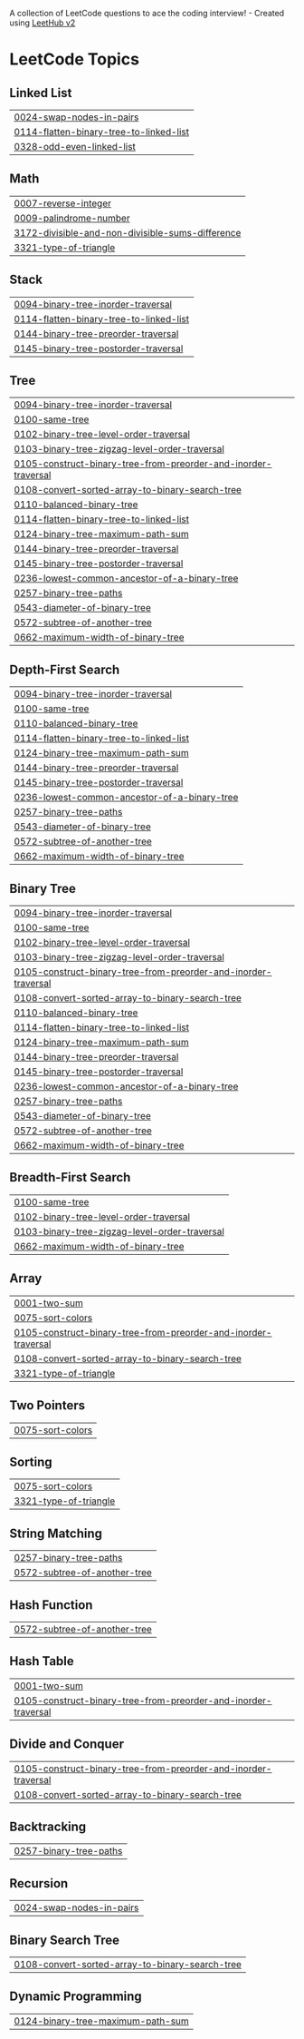 A collection of LeetCode questions to ace the coding interview! - Created using [LeetHub v2](https://github.com/arunbhardwaj/LeetHub-2.0)
<!---LeetCode Topics Start-->
# LeetCode Topics
## Linked List
|  |
| ------- |
| [0024-swap-nodes-in-pairs](https://github.com/Parthbangoria/leetcode/tree/master/0024-swap-nodes-in-pairs) |
| [0114-flatten-binary-tree-to-linked-list](https://github.com/Parthbangoria/leetcode/tree/master/0114-flatten-binary-tree-to-linked-list) |
| [0328-odd-even-linked-list](https://github.com/Parthbangoria/leetcode/tree/master/0328-odd-even-linked-list) |
## Math
|  |
| ------- |
| [0007-reverse-integer](https://github.com/Parthbangoria/leetcode/tree/master/0007-reverse-integer) |
| [0009-palindrome-number](https://github.com/Parthbangoria/leetcode/tree/master/0009-palindrome-number) |
| [3172-divisible-and-non-divisible-sums-difference](https://github.com/Parthbangoria/leetcode/tree/master/3172-divisible-and-non-divisible-sums-difference) |
| [3321-type-of-triangle](https://github.com/Parthbangoria/leetcode/tree/master/3321-type-of-triangle) |
## Stack
|  |
| ------- |
| [0094-binary-tree-inorder-traversal](https://github.com/Parthbangoria/leetcode/tree/master/0094-binary-tree-inorder-traversal) |
| [0114-flatten-binary-tree-to-linked-list](https://github.com/Parthbangoria/leetcode/tree/master/0114-flatten-binary-tree-to-linked-list) |
| [0144-binary-tree-preorder-traversal](https://github.com/Parthbangoria/leetcode/tree/master/0144-binary-tree-preorder-traversal) |
| [0145-binary-tree-postorder-traversal](https://github.com/Parthbangoria/leetcode/tree/master/0145-binary-tree-postorder-traversal) |
## Tree
|  |
| ------- |
| [0094-binary-tree-inorder-traversal](https://github.com/Parthbangoria/leetcode/tree/master/0094-binary-tree-inorder-traversal) |
| [0100-same-tree](https://github.com/Parthbangoria/leetcode/tree/master/0100-same-tree) |
| [0102-binary-tree-level-order-traversal](https://github.com/Parthbangoria/leetcode/tree/master/0102-binary-tree-level-order-traversal) |
| [0103-binary-tree-zigzag-level-order-traversal](https://github.com/Parthbangoria/leetcode/tree/master/0103-binary-tree-zigzag-level-order-traversal) |
| [0105-construct-binary-tree-from-preorder-and-inorder-traversal](https://github.com/Parthbangoria/leetcode/tree/master/0105-construct-binary-tree-from-preorder-and-inorder-traversal) |
| [0108-convert-sorted-array-to-binary-search-tree](https://github.com/Parthbangoria/leetcode/tree/master/0108-convert-sorted-array-to-binary-search-tree) |
| [0110-balanced-binary-tree](https://github.com/Parthbangoria/leetcode/tree/master/0110-balanced-binary-tree) |
| [0114-flatten-binary-tree-to-linked-list](https://github.com/Parthbangoria/leetcode/tree/master/0114-flatten-binary-tree-to-linked-list) |
| [0124-binary-tree-maximum-path-sum](https://github.com/Parthbangoria/leetcode/tree/master/0124-binary-tree-maximum-path-sum) |
| [0144-binary-tree-preorder-traversal](https://github.com/Parthbangoria/leetcode/tree/master/0144-binary-tree-preorder-traversal) |
| [0145-binary-tree-postorder-traversal](https://github.com/Parthbangoria/leetcode/tree/master/0145-binary-tree-postorder-traversal) |
| [0236-lowest-common-ancestor-of-a-binary-tree](https://github.com/Parthbangoria/leetcode/tree/master/0236-lowest-common-ancestor-of-a-binary-tree) |
| [0257-binary-tree-paths](https://github.com/Parthbangoria/leetcode/tree/master/0257-binary-tree-paths) |
| [0543-diameter-of-binary-tree](https://github.com/Parthbangoria/leetcode/tree/master/0543-diameter-of-binary-tree) |
| [0572-subtree-of-another-tree](https://github.com/Parthbangoria/leetcode/tree/master/0572-subtree-of-another-tree) |
| [0662-maximum-width-of-binary-tree](https://github.com/Parthbangoria/leetcode/tree/master/0662-maximum-width-of-binary-tree) |
## Depth-First Search
|  |
| ------- |
| [0094-binary-tree-inorder-traversal](https://github.com/Parthbangoria/leetcode/tree/master/0094-binary-tree-inorder-traversal) |
| [0100-same-tree](https://github.com/Parthbangoria/leetcode/tree/master/0100-same-tree) |
| [0110-balanced-binary-tree](https://github.com/Parthbangoria/leetcode/tree/master/0110-balanced-binary-tree) |
| [0114-flatten-binary-tree-to-linked-list](https://github.com/Parthbangoria/leetcode/tree/master/0114-flatten-binary-tree-to-linked-list) |
| [0124-binary-tree-maximum-path-sum](https://github.com/Parthbangoria/leetcode/tree/master/0124-binary-tree-maximum-path-sum) |
| [0144-binary-tree-preorder-traversal](https://github.com/Parthbangoria/leetcode/tree/master/0144-binary-tree-preorder-traversal) |
| [0145-binary-tree-postorder-traversal](https://github.com/Parthbangoria/leetcode/tree/master/0145-binary-tree-postorder-traversal) |
| [0236-lowest-common-ancestor-of-a-binary-tree](https://github.com/Parthbangoria/leetcode/tree/master/0236-lowest-common-ancestor-of-a-binary-tree) |
| [0257-binary-tree-paths](https://github.com/Parthbangoria/leetcode/tree/master/0257-binary-tree-paths) |
| [0543-diameter-of-binary-tree](https://github.com/Parthbangoria/leetcode/tree/master/0543-diameter-of-binary-tree) |
| [0572-subtree-of-another-tree](https://github.com/Parthbangoria/leetcode/tree/master/0572-subtree-of-another-tree) |
| [0662-maximum-width-of-binary-tree](https://github.com/Parthbangoria/leetcode/tree/master/0662-maximum-width-of-binary-tree) |
## Binary Tree
|  |
| ------- |
| [0094-binary-tree-inorder-traversal](https://github.com/Parthbangoria/leetcode/tree/master/0094-binary-tree-inorder-traversal) |
| [0100-same-tree](https://github.com/Parthbangoria/leetcode/tree/master/0100-same-tree) |
| [0102-binary-tree-level-order-traversal](https://github.com/Parthbangoria/leetcode/tree/master/0102-binary-tree-level-order-traversal) |
| [0103-binary-tree-zigzag-level-order-traversal](https://github.com/Parthbangoria/leetcode/tree/master/0103-binary-tree-zigzag-level-order-traversal) |
| [0105-construct-binary-tree-from-preorder-and-inorder-traversal](https://github.com/Parthbangoria/leetcode/tree/master/0105-construct-binary-tree-from-preorder-and-inorder-traversal) |
| [0108-convert-sorted-array-to-binary-search-tree](https://github.com/Parthbangoria/leetcode/tree/master/0108-convert-sorted-array-to-binary-search-tree) |
| [0110-balanced-binary-tree](https://github.com/Parthbangoria/leetcode/tree/master/0110-balanced-binary-tree) |
| [0114-flatten-binary-tree-to-linked-list](https://github.com/Parthbangoria/leetcode/tree/master/0114-flatten-binary-tree-to-linked-list) |
| [0124-binary-tree-maximum-path-sum](https://github.com/Parthbangoria/leetcode/tree/master/0124-binary-tree-maximum-path-sum) |
| [0144-binary-tree-preorder-traversal](https://github.com/Parthbangoria/leetcode/tree/master/0144-binary-tree-preorder-traversal) |
| [0145-binary-tree-postorder-traversal](https://github.com/Parthbangoria/leetcode/tree/master/0145-binary-tree-postorder-traversal) |
| [0236-lowest-common-ancestor-of-a-binary-tree](https://github.com/Parthbangoria/leetcode/tree/master/0236-lowest-common-ancestor-of-a-binary-tree) |
| [0257-binary-tree-paths](https://github.com/Parthbangoria/leetcode/tree/master/0257-binary-tree-paths) |
| [0543-diameter-of-binary-tree](https://github.com/Parthbangoria/leetcode/tree/master/0543-diameter-of-binary-tree) |
| [0572-subtree-of-another-tree](https://github.com/Parthbangoria/leetcode/tree/master/0572-subtree-of-another-tree) |
| [0662-maximum-width-of-binary-tree](https://github.com/Parthbangoria/leetcode/tree/master/0662-maximum-width-of-binary-tree) |
## Breadth-First Search
|  |
| ------- |
| [0100-same-tree](https://github.com/Parthbangoria/leetcode/tree/master/0100-same-tree) |
| [0102-binary-tree-level-order-traversal](https://github.com/Parthbangoria/leetcode/tree/master/0102-binary-tree-level-order-traversal) |
| [0103-binary-tree-zigzag-level-order-traversal](https://github.com/Parthbangoria/leetcode/tree/master/0103-binary-tree-zigzag-level-order-traversal) |
| [0662-maximum-width-of-binary-tree](https://github.com/Parthbangoria/leetcode/tree/master/0662-maximum-width-of-binary-tree) |
## Array
|  |
| ------- |
| [0001-two-sum](https://github.com/Parthbangoria/leetcode/tree/master/0001-two-sum) |
| [0075-sort-colors](https://github.com/Parthbangoria/leetcode/tree/master/0075-sort-colors) |
| [0105-construct-binary-tree-from-preorder-and-inorder-traversal](https://github.com/Parthbangoria/leetcode/tree/master/0105-construct-binary-tree-from-preorder-and-inorder-traversal) |
| [0108-convert-sorted-array-to-binary-search-tree](https://github.com/Parthbangoria/leetcode/tree/master/0108-convert-sorted-array-to-binary-search-tree) |
| [3321-type-of-triangle](https://github.com/Parthbangoria/leetcode/tree/master/3321-type-of-triangle) |
## Two Pointers
|  |
| ------- |
| [0075-sort-colors](https://github.com/Parthbangoria/leetcode/tree/master/0075-sort-colors) |
## Sorting
|  |
| ------- |
| [0075-sort-colors](https://github.com/Parthbangoria/leetcode/tree/master/0075-sort-colors) |
| [3321-type-of-triangle](https://github.com/Parthbangoria/leetcode/tree/master/3321-type-of-triangle) |
## String Matching
|  |
| ------- |
| [0257-binary-tree-paths](https://github.com/Parthbangoria/leetcode/tree/master/0257-binary-tree-paths) |
| [0572-subtree-of-another-tree](https://github.com/Parthbangoria/leetcode/tree/master/0572-subtree-of-another-tree) |
## Hash Function
|  |
| ------- |
| [0572-subtree-of-another-tree](https://github.com/Parthbangoria/leetcode/tree/master/0572-subtree-of-another-tree) |
## Hash Table
|  |
| ------- |
| [0001-two-sum](https://github.com/Parthbangoria/leetcode/tree/master/0001-two-sum) |
| [0105-construct-binary-tree-from-preorder-and-inorder-traversal](https://github.com/Parthbangoria/leetcode/tree/master/0105-construct-binary-tree-from-preorder-and-inorder-traversal) |
## Divide and Conquer
|  |
| ------- |
| [0105-construct-binary-tree-from-preorder-and-inorder-traversal](https://github.com/Parthbangoria/leetcode/tree/master/0105-construct-binary-tree-from-preorder-and-inorder-traversal) |
| [0108-convert-sorted-array-to-binary-search-tree](https://github.com/Parthbangoria/leetcode/tree/master/0108-convert-sorted-array-to-binary-search-tree) |
## Backtracking
|  |
| ------- |
| [0257-binary-tree-paths](https://github.com/Parthbangoria/leetcode/tree/master/0257-binary-tree-paths) |
## Recursion
|  |
| ------- |
| [0024-swap-nodes-in-pairs](https://github.com/Parthbangoria/leetcode/tree/master/0024-swap-nodes-in-pairs) |
## Binary Search Tree
|  |
| ------- |
| [0108-convert-sorted-array-to-binary-search-tree](https://github.com/Parthbangoria/leetcode/tree/master/0108-convert-sorted-array-to-binary-search-tree) |
## Dynamic Programming
|  |
| ------- |
| [0124-binary-tree-maximum-path-sum](https://github.com/Parthbangoria/leetcode/tree/master/0124-binary-tree-maximum-path-sum) |
<!---LeetCode Topics End-->